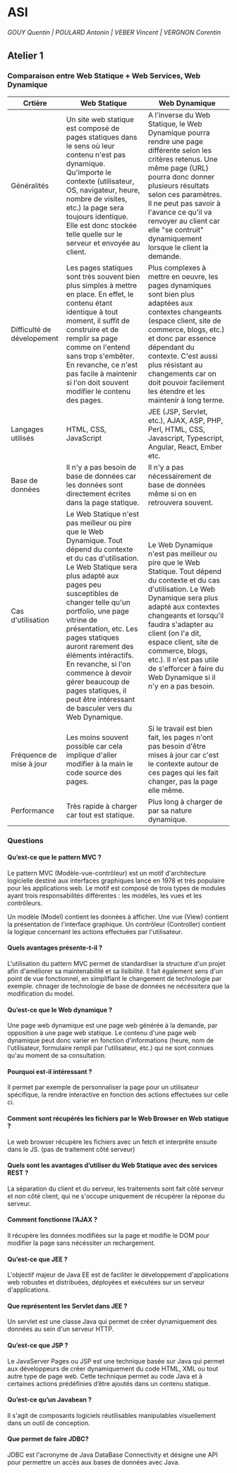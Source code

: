 # ASI

###### GOUY Quentin | POULARD Antonin | VEBER Vincent | VERGNON Corentin

## Atelier 1

### Comparaison entre Web Statique + Web Services, Web Dynamique

| Crtière | Web Statique | Web Dynamique
| ------ | ------ | ------ |
| Généralités | Un site web statique est composé de pages statiques dans le sens où leur contenu n'est pas dynamique. Qu'importe le contexte (utilisateur, OS, navigateur, heure, nombre de visites, etc.) la page sera toujours identique. Elle est donc stockée telle quelle sur le serveur et envoyée au client. | A l'inverse du Web Statique, le Web Dynamique pourra rendre une page différente selon les critères retenus. Une même page (URL) pourra donc donner plusieurs résultats selon ces paramètres. Il ne peut pas savoir à l'avance ce qu'il va renvoyer au client car elle "se contruit" dynamiquement lorsque le client la demande. |
| Difficulté de dévelopement | Les pages statiques sont très souvent bien plus simples à mettre en place. En effet, le contenu étant identique à tout moment, il suffit de construire et de remplir sa page comme on l'entend sans trop s'embêter. En revanche, ce n'est pas facile à maintenir si l'on doit souvent modifier le contenu des pages. | Plus complexes à mettre en oeuvre, les pages dynamiques sont bien plus adaptées aux contextes changeants (espace client, site de commerce, blogs, etc.) et donc par essence dépendant du contexte. C'est aussi plus résistant au changements car on doit pouvoir facilement les étendre et les maintenir à long terme. |
| Langages utilisés | HTML, CSS, JavaScript | JEE (JSP, Servlet, etc.), AJAX, ASP, PHP, Perl, HTML, CSS, Javascript, Typescript, Angular, React, Ember etc. |
| Base de données | Il n'y a pas besoin de base de données car les données sont directement écrites dans la page statique. | Il n'y a pas nécessairement de base de données même si on en retrouvera souvent. |
| Cas d'utilisation | Le Web Statique n'est pas meilleur ou pire que le Web Dynamique. Tout dépend du contexte et du cas d'utilisation. Le Web Statique sera plus adapté aux pages peu susceptibles de changer telle qu'un portfolio, une page vitrine de présentation, etc. Les pages statiques auront rarement des éléments intéractifs. En revanche, si l'on commence à devoir gérer beaucoup de pages statiques, il peut être intéressant de basculer vers du Web Dynamique. | Le Web Dynamique n'est pas meilleur ou pire que le Web Statique. Tout dépend du contexte et du cas d'utilisation. Le Web Dynamique sera plus adapté aux contextes changeants et lorsqu'il faudra s'adapter au client (on l'a dit, espace client, site de commerce, blogs, etc.). Il n'est pas utile de s'efforcer à faire du Web Dynamique si il n'y en a pas besoin. |
| Fréquence de mise à jour | Les moins souvent possible car cela implique d'aller modifier à la main le code source des pages. | Si le travail est bien fait, les pages n'ont pas besoin d'être mises à jour car c'est le contexte autour de ces pages qui les fait changer, pas la page elle même. |
| Performance | Très rapide à charger car tout est statique. | Plus long à charger de par sa nature dynamique. |

### Questions

#### Qu’est-ce que le pattern MVC ?

Le pattern MVC (Modèle-vue-contrôleur) est un motif d'architecture logicielle destiné aux interfaces graphiques lancé en 1978 et très populaire pour les applications web. Le motif est composé de trois types de modules ayant trois responsabilités différentes : les modèles, les vues et les contrôleurs.

Un modèle (Model) contient les données à afficher.
Une vue (View) contient la présentation de l'interface graphique.
Un contrôleur (Controller) contient la logique concernant les actions effectuées par l'utilisateur.

#### Quels avantages présente-t-il ?

L'utilisation du pattern MVC permet de standardiser la structure d'un projet afin d'améliorer sa maintenabilité et sa lisibilité. Il fait également sens d'un point de vue fonctionnel, en simplifiant le changement de technologie par exemple. chnager de technologie de base de données ne nécéssitera que la modification du model.

#### Qu’est-ce que le Web dynamique ?

Une page web dynamique est une page web générée à la demande, par opposition à une page web statique. Le contenu d'une page web dynamique peut donc varier en fonction d'informations (heure, nom de l'utilisateur, formulaire rempli par l'utilisateur, etc.) qui ne sont connues qu'au moment de sa consultation.

#### Pourquoi est-il intéressant ?

Il permet par exemple de personnaliser la page pour un utilisateur spécifique, la rendre interactive en fonction des actions effectuées sur celle ci.

#### Comment sont récupérés les fichiers par le Web Browser en Web statique ?

Le web browser récupère les fichiers avec un fetch et interprête ensuite dans le JS. (pas de traitement côté serveur)

#### Quels sont les avantages d’utiliser du Web Statique avec des services REST ?

La séparation du client et du serveur, les traitements sont fait côté serveur et non côté client, qui ne s'occupe uniquement de récupérer la réponse du serveur.

#### Comment fonctionne l’AJAX ?

Il récupère les données modifiées sur la page et modifie le DOM pour modifier la page sans nécéssiter un rechargement.

#### Qu’est-ce que JEE ?

L'objectif majeur de Java EE est de faciliter le développement d'applications web robustes et distribuées, déployées et exécutées sur un serveur d'applications.

#### Que représentent les Servlet dans JEE ? 

Un servlet est une classe Java qui permet de créer dynamiquement des données au sein d'un serveur HTTP.

#### Qu’est-ce que JSP ?

Le JavaServer Pages ou JSP est une technique basée sur Java qui permet aux développeurs de créer dynamiquement du code HTML, XML ou tout autre type de page web. Cette technique permet au code Java et à certaines actions prédéfinies d’être ajoutés dans un contenu statique.

#### Qu’est-ce qu’un Javabean ?

Il s'agit de composants logiciels réutilisables manipulables visuellement dans un outil de conception.

#### Que permet de faire JDBC?

JDBC est l'acronyme de Java DataBase Connectivity et désigne une API pour permettre un accès aux bases de données avec Java.